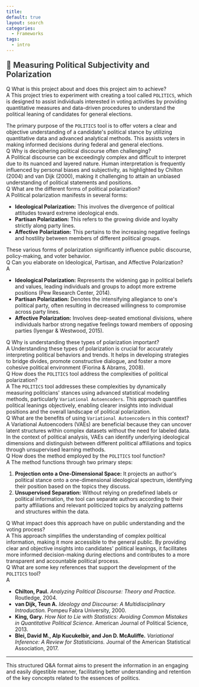 ```yaml
---
title:
default: true
layout: search
categories:
  - Frameworks
tags:
  - intro
---
```


## <p id="title-politics" style="margin-top:-10px; margin-bottom: 13px; front-size: 20px; color: #363838"> 🔻 Measuring Political Subjectivity and Polarization</p>

<p></p>

<div class="qa-container">
  <div class="qa-item">
    <span class="label label-danger">Q</span>
    <span class="qa-text">What is this project about and does this project aim to achieve?</span>
  </div>

  <div class="qa-item">
    <span class="label label-success">A</span>
    <span class="qa-text">This project tries to experiment with creating a tool called <code>POLITICS</code>, which is designed to assist individuals interested in voting activities by providing quantitative measures and data-driven procedures to understand the political leaning of candidates for general elections. <p></p> The primary purpose of the <code>POLITICS</code> tool is to offer voters a clear and objective understanding of a candidate's political stance by utilizing quantitative data and advanced analytical methods. This assists voters in making informed decisions during federal and general elections.</span>

  </div>
</div>

<div class="qa-container">
  <div class="qa-item">
    <span class="label label-danger">Q</span>
    <span class="qa-text">Why is deciphering political discourse often challenging?</span>
  </div>
  <div class="qa-item">
    <span class="label label-success">A</span>
    <span class="qa-text">Political discourse can be exceedingly complex and difficult to interpret due to its nuanced and layered nature. Human interpretation is frequently influenced by personal biases and subjectivity, as highlighted by Chilton (2004) and van Dijk (2000), making it challenging to attain an unbiased understanding of political statements and positions.</span>
  </div>
</div>

<div class="qa-container">
  <div class="qa-item">
    <span class="label label-danger">Q</span>
    <span class="qa-text">What are the different forms of political polarization?</span>
  </div>
  <div class="qa-item">
    <span class="label label-success">A</span>
    <span class="qa-text">
      Political polarization manifests in several forms:
      <ul>
        <li><b>Ideological Polarization:</b> This involves the divergence of political attitudes toward extreme ideological ends.</li>
        <li><b>Partisan Polarization:</b> This refers to the growing divide and loyalty strictly along party lines.</li>
        <li><b>Affective Polarization:</b> This pertains to the increasing negative feelings and hostility between members of different political groups.</li>
      </ul>
      These various forms of polarization significantly influence public discourse, policy-making, and voter behavior.
    </span>
  </div>
</div>

<div class="qa-container">
  <div class="qa-item">
    <span class="label label-danger">Q</span>
    <span class="qa-text">Can you elaborate on Ideological, Partisan, and Affective Polarization?</span>
  </div>
  <div class="qa-item">
    <span class="label label-success">A</span>
    <span class="qa-text">
      <ul>
        <li><b>Ideological Polarization:</b> Represents the widening gap in political beliefs and values, leading individuals and groups to adopt more extreme positions (Pew Research Center, 2014).</li>
        <li><b>Partisan Polarization:</b> Denotes the intensifying allegiance to one's political party, often resulting in decreased willingness to compromise across party lines.</li>
        <li><b>Affective Polarization:</b> Involves deep-seated emotional divisions, where individuals harbor strong negative feelings toward members of opposing parties (Iyengar & Westwood, 2015).</li>
      </ul>
    </span>
  </div>
</div>

<div class="qa-container">
  <div class="qa-item">
    <span class="label label-danger">Q</span>
    <span class="qa-text">Why is understanding these types of polarization important?</span>
  </div>
  <div class="qa-item">
    <span class="label label-success">A</span>
    <span class="qa-text">Understanding these types of polarization is crucial for accurately interpreting political behaviors and trends. It helps in developing strategies to bridge divides, promote constructive dialogue, and foster a more cohesive political environment (Fiorina & Abrams, 2008).</span>
  </div>
</div>

<div class="qa-container">
  <div class="qa-item">
    <span class="label label-danger">Q</span>
    <span class="qa-text">How does the <code>POLITICS</code> tool address the complexities of political polarization?</span>
  </div>
  <div class="qa-item">
    <span class="label label-success">A</span>
    <span class="qa-text">The <code>POLITICS</code> tool addresses these complexities by dynamically measuring politicians' stances using advanced statistical modeling methods, particularly <code>Variational Autoencoders</code>. This approach quantifies political leanings objectively, enabling clearer insights into individual positions and the overall landscape of political polarization.</span>
  </div>
</div>

<div class="qa-container">
  <div class="qa-item">
    <span class="label label-danger">Q</span>
    <span class="qa-text">What are the benefits of using <code>Variational Autoencoders</code> in this context?</span>
  </div>
  <div class="qa-item">
    <span class="label label-success">A</span>
    <span class="qa-text">Variational Autoencoders (VAEs) are beneficial because they can uncover latent structures within complex datasets without the need for labeled data. In the context of political analysis, VAEs can identify underlying ideological dimensions and distinguish between different political affiliations and topics through unsupervised learning methods.</span>
  </div>
</div>

<div class="qa-container">
  <div class="qa-item">
    <span class="label label-danger">Q</span>
    <span class="qa-text">How does the method employed by the <code>POLITICS</code> tool function?</span>
  </div>
  <div class="qa-item">
    <span class="label label-success">A</span>
    <span class="qa-text">
      The method functions through two primary steps:
      <ol>
        <li><b>Projection onto a One-Dimensional Space:</b> It projects an author's political stance onto a one-dimensional ideological spectrum, identifying their position based on the topics they discuss.</li>
        <li><b>Unsupervised Separation:</b> Without relying on predefined labels or political information, the tool can separate authors according to their party affiliations and relevant politicized topics by analyzing patterns and structures within the data.</li>
      </ol>
    </span>
  </div>
</div>

<div class="qa-container">
  <div class="qa-item">
    <span class="label label-danger">Q</span>
    <span class="qa-text">What impact does this approach have on public understanding and the voting process?</span>
  </div>
  <div class="qa-item">
    <span class="label label-success">A</span>
    <span class="qa-text">This approach simplifies the understanding of complex political information, making it more accessible to the general public. By providing clear and objective insights into candidates' political leanings, it facilitates more informed decision-making during elections and contributes to a more transparent and accountable political process.</span>
  </div>
</div>

<div class="qa-container">
  <div class="qa-item">
    <span class="label label-danger">Q</span>
    <span class="qa-text">What are some key references that support the development of the <code>POLITICS</code> tool?</span>
  </div>
  <div class="qa-item">
    <span class="label label-success">A</span>
    <span class="qa-text">
      <ul>
        <li><b>Chilton, Paul.</b> <i>Analyzing Political Discourse: Theory and Practice.</i> Routledge, 2004.</li>
        <li><b>van Dijk, Teun A.</b> <i>Ideology and Discourse: A Multidisciplinary Introduction.</i> Pompeu Fabra University, 2000.</li>
        <li><b>King, Gary.</b> <i>How Not to Lie with Statistics: Avoiding Common Mistakes in Quantitative Political Science.</i> American Journal of Political Science, 2013.</li>
        <li><b>Blei, David M., Alp Kucukelbir, and Jon D. McAuliffe.</b> <i>Variational Inference: A Review for Statisticians.</i> Journal of the American Statistical Association, 2017.</li>
      </ul>
    </span>
  </div>
</div>


---

This structured Q&A format aims to present the information in an engaging and easily digestible manner, facilitating better understanding and retention of the key concepts related to the essences of politics.
